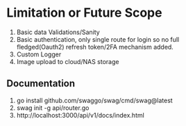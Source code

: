 # Limitation or Future Scope

1. Basic data Validations/Sanity
2. Basic authentication, only single route for login so no full fledged(Oauth2) refresh token/2FA mechanism added.
3. Custom Logger
4. Image upload to cloud/NAS storage

## Documentation

1. go install github.com/swaggo/swag/cmd/swag@latest
2. swag init -g api/router.go
3. http://localhost:3000/api/v1/docs/index.html

